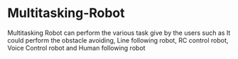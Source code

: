 # Multitasking-Robot
Multitasking Robot can perform the various task give by the users such as It could perform the obstacle avoiding, Line following robot, RC control robot, Voice Control robot and Human following robot  
